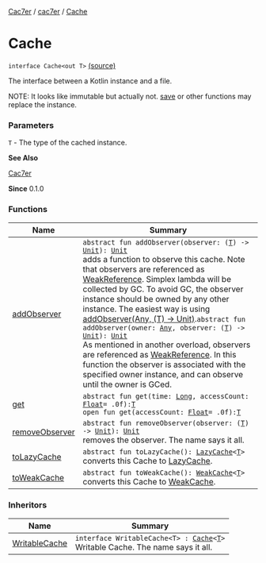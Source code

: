 [Cac7er](../../index.md) / [cac7er](../index.md) / [Cache](./index.md)

# Cache

`interface Cache<out T>` [(source)](http://2wiqua.wcaokaze.com/gitbucket/wcaokaze/Cac7er/blob/master/src/main/java/cac7er/Cache.kt#L15)

The interface between a Kotlin instance and a file.

NOTE: It looks like immutable but actually not. [save](../-writable-repository/save.md)
or other functions may replace the instance.

### Parameters

`T` - The type of the cached instance.

**See Also**

[Cac7er](../-cac7er/index.md)

**Since**
0.1.0

### Functions

| Name | Summary |
|---|---|
| [addObserver](add-observer.md) | `abstract fun addObserver(observer: (`[`T`](index.md#T)`) -> `[`Unit`](https://kotlinlang.org/api/latest/jvm/stdlib/kotlin/-unit/index.html)`): `[`Unit`](https://kotlinlang.org/api/latest/jvm/stdlib/kotlin/-unit/index.html)<br>adds a function to observe this cache. Note that observers are referenced as [WeakReference](http://docs.oracle.com/javase/6/docs/api/java/lang/ref/WeakReference.html). Simplex lambda will be collected by GC. To avoid GC, the observer instance should be owned by any other instance. The easiest way is using [addObserver(Any, (T) -&gt; Unit)](add-observer.md).`abstract fun addObserver(owner: `[`Any`](https://kotlinlang.org/api/latest/jvm/stdlib/kotlin/-any/index.html)`, observer: (`[`T`](index.md#T)`) -> `[`Unit`](https://kotlinlang.org/api/latest/jvm/stdlib/kotlin/-unit/index.html)`): `[`Unit`](https://kotlinlang.org/api/latest/jvm/stdlib/kotlin/-unit/index.html)<br>As mentioned in another overload, observers are referenced as [WeakReference](http://docs.oracle.com/javase/6/docs/api/java/lang/ref/WeakReference.html). In this function the observer is associated with the specified owner instance, and can observe until the owner is GCed. |
| [get](get.md) | `abstract fun get(time: `[`Long`](https://kotlinlang.org/api/latest/jvm/stdlib/kotlin/-long/index.html)`, accessCount: `[`Float`](https://kotlinlang.org/api/latest/jvm/stdlib/kotlin/-float/index.html)` = .0f): `[`T`](index.md#T)<br>`open fun get(accessCount: `[`Float`](https://kotlinlang.org/api/latest/jvm/stdlib/kotlin/-float/index.html)` = .0f): `[`T`](index.md#T) |
| [removeObserver](remove-observer.md) | `abstract fun removeObserver(observer: (`[`T`](index.md#T)`) -> `[`Unit`](https://kotlinlang.org/api/latest/jvm/stdlib/kotlin/-unit/index.html)`): `[`Unit`](https://kotlinlang.org/api/latest/jvm/stdlib/kotlin/-unit/index.html)<br>removes the observer. The name says it all. |
| [toLazyCache](to-lazy-cache.md) | `abstract fun toLazyCache(): `[`LazyCache`](../-lazy-cache/index.md)`<`[`T`](index.md#T)`>`<br>converts this Cache to [LazyCache](../-lazy-cache/index.md). |
| [toWeakCache](to-weak-cache.md) | `abstract fun toWeakCache(): `[`WeakCache`](../-weak-cache/index.md)`<`[`T`](index.md#T)`>`<br>converts this Cache to [WeakCache](../-weak-cache/index.md). |

### Inheritors

| Name | Summary |
|---|---|
| [WritableCache](../-writable-cache/index.md) | `interface WritableCache<T> : `[`Cache`](./index.md)`<`[`T`](../-writable-cache/index.md#T)`>`<br>Writable Cache. The name says it all. |

